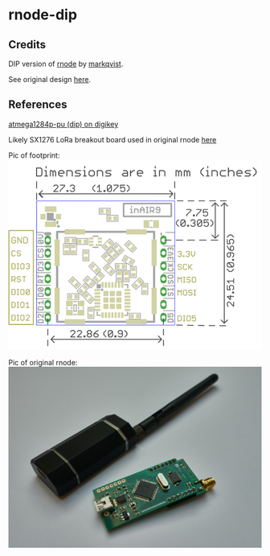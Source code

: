 # rnode-dip

## Credits

DIP version of [rnode](https://github.com/markqvist/RNode_Firmware/) by [markqvist](https://github.com/markqvist).

See original design [here](https://github.com/markqvist/RNode_Firmware/tree/master/Schematics).

## References

[atmega1284p-pu (dip) on digikey](https://www.digikey.com/en/products/detail/microchip-technology/ATMEGA1284P-PU/1914521)

Likely SX1276 LoRa breakout board used in original rnode [here](https://www.ebay.com/itm/SX1276-Wireless-LoRa-Module-Semtech-IoT-868MHz-Transceiver-inAir9-/281866635993)

Pic of footprint: <img src="/ref/semtech.gif">

Pic of original rnode: <img src="/ref/rnode_original.jpg">


